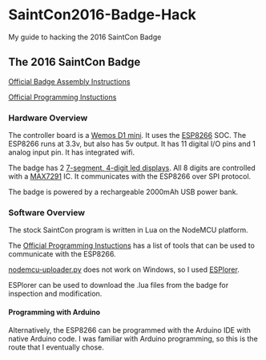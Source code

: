 # SaintCon2016-Badge-Hack
My guide to hacking the 2016 SaintCon Badge

## The 2016 SaintCon Badge
<!-- Insert Image-->
[Official Badge Assembly Instructions](saintcon.gitlab.io/SaintCon2016Badge/assembly)

[Official Programming Instuctions](saintcon.gitlab.io/SaintCon2016Badge/flashing)


### Hardware Overview


The controller board is a [Wemos D1 mini](https://www.wemos.cc/product/d1-mini.html). It uses the [ESP8266](http://www.esp8266.com/) SOC.
The ESP8266 runs at 3.3v, but also has 5v output. It has 11 digital I/O pins and 1 analog input pin. It has integrated wifi.


The badge has 2 [7-segment, 4-digit led displays](https://www.sparkfun.com/datasheets/Components/LED/7-Segment/YSD-439AB4B-35.pdf).
All 8 digits are controlled with a [MAX7291](http://www.datasheetarchive.com/MAX7291-datasheet.html) IC. It communicates with the ESP8266 over SPI protocol.

The badge is powered by a rechargeable 2000mAh USB power bank.


### Software Overview


The stock SaintCon program is written in Lua on the NodeMCU platform.

The [Official Programming Instuctions](saintcon.gitlab.io/SaintCon2016Badge/flashing) has a list of tools that can be used to communicate with the ESP8266.

[nodemcu-uploader.py](https://github.com/kmpm/nodemcu-uploader) does not work on Windows, so I used [ESPlorer](https://github.com/4refr0nt/ESPlorer).


ESPlorer can be used to download the .lua files from the badge for inspection and modification.


<!-- insert link to Lua hacking docs. -->


#### Programming with Arduino


Alternatively, the ESP8266 can be programmed with the Arduino IDE with native Arduino code. I was familiar with Arduino programming, so this is the route that I eventually chose.

<!-- insert link to arduino hacking docs.-->
